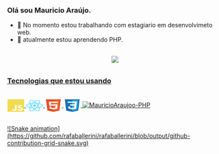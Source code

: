 ### Olá sou Mauricio Araújo.

- 🔭 No momento estou trabalhando com estagiario em desenvolvimeto web.
- 🌱 atualmente estou aprendendo PHP. 
##

<div align="center">
  <a href="https://github.com/MauricioAraujoo">
  <img height="180em" src="https://github-readme-stats.vercel.app/api?username=MauricioAraujoo&show_icons=true&theme=dark&include_all_commits=true&count_private=true"/>
</div>


##
### Tecnologias que estou usando 

<div style="display: inline_block"><br>
  <img align="center" alt="MauricioAraujoo-Js" height="30" width="40" src="https://raw.githubusercontent.com/devicons/devicon/master/icons/javascript/javascript-plain.svg">
  <img align="center" alt="MauricioAraujoo-React" height="30" width="40" src="https://raw.githubusercontent.com/devicons/devicon/master/icons/react/react-original.svg">
  <img align="center" alt="MauricioAraujoo-HTML" height="30" width="40" src="https://raw.githubusercontent.com/devicons/devicon/master/icons/html5/html5-original.svg">
  <img align="center" alt="MauricioAraujoo-CSS" height="30" width="40" src="https://raw.githubusercontent.com/devicons/devicon/master/icons/css3/css3-original.svg">
  <img "center" alt="MauricioAraujoo-PHP" height="30" width="40"  
  src="https://cdn.jsdelivr.net/gh/devicons/devicon/icons/php/php-original.svg" />
  
 ##
 
 <div>
 ![Snake animation](https://github.com/rafaballerini/rafaballerini/blob/output/github-contribution-grid-snake.svg)
 </div>
  
  
  
<!--

- 🔭 I’m currently working on ...
- 🌱 I’m currently learning ...
- 👯 I’m looking to collaborate on ...
- 🤔 I’m looking for help with ...
- 💬 Ask me about ...
- 📫 How to reach me: ...
- 😄 Pronouns: ...
- ⚡ Fun fact: ...
-->
